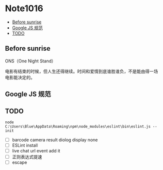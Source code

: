 # Note1016

<!-- MarkdownTOC -->

- [Before sunrise](#before-sunrise)
- [Google JS 规范](#google-js-规范)
- [TODO](#todo)

<!-- /MarkdownTOC -->

## Before sunrise

ONS（One Night Stand）

电影有结束的时候，但人生还得继续。时间和爱情到底谁胜谁负，不是能由得一场电影能决定的。


## Google JS 规范




## TODO

`node C:\Users\Blue\AppData\Roaming\npm\node_modules\eslint\bin\eslint.js --init`

- [ ] barcode camera result diolog display none
- [ ] ESLint install 
- [ ] live chat url event add it
- [ ] 正则表达式提速
- [ ] escape
